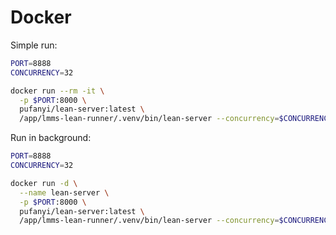 # Docker

Simple run:

```bash
PORT=8888
CONCURRENCY=32

docker run --rm -it \
  -p $PORT:8000 \
  pufanyi/lean-server:latest \
  /app/lmms-lean-runner/.venv/bin/lean-server --concurrency=$CONCURRENCY
```

Run in background:

```bash
PORT=8888
CONCURRENCY=32

docker run -d \
  --name lean-server \
  -p $PORT:8000 \
  pufanyi/lean-server:latest \
  /app/lmms-lean-runner/.venv/bin/lean-server --concurrency=$CONCURRENCY
```
